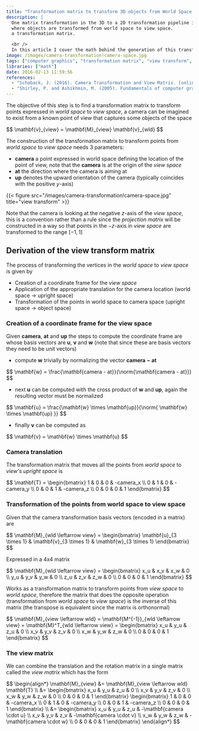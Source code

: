 ```yaml
---
title: "Transformation matrix to transform 3D objects from World Space to View Space (View transform)"
description: |
  One matrix transformation in the 3D to a 2D transformation pipeline is the view transform
  where objects are transformed from world space to view space.
  a transformation matrix.

  <br />
  In this article I cover the math behind the generation of this transformation matrix.
image: /images/camera-transformation!camera-space.jpg
tags: ["computer graphics", "transformation matrix", "view transform", "3d", "2d"]
libraries: ["math"]
date: 2016-02-13 11:59:56
references:
  - "Schaback, J. (2016). Camera Transformation and View Matrix. [online] Schabby.de. [Accessed 7 Mar. 2016]."
  - "Shirley, P. and Ashikhmin, M. (2005). Fundamentals of computer graphics. Wellesley, Mass.: AK Peters."
---
```


The objective of this step is to find a transformation matrix to transform points expressed in *world space* to *view space*, a camera can be imagined to exist from a known point of view that captures some objects of the space

<div>$$
\mathbf{v}_{view} = \mathbf{M}_{view} \mathbf{v}_{wld}
$$</div>

The construction of the transformation matrix to transform points from *world space* to *view space* needs 3 parameters:

- $\mathbf{camera}$ a point expressed in world space defining the location of the point of view, note that the $\mathbf{camera}$ is at the origin of the *view space*
- $\mathbf{at}$ the direction where the camera is aiming at
- $\mathbf{up}$ denotes the upward orientation of the camera (typically coincides with the positive $y$-axis)

{{< figure src="/images/camera-transformation!camera-space.jpg" title="view transform" >}}

<!--
In OpenGL we can use the GLU function `gluLookAt()` to position the camera

```cpp
void gluLookAt(GLdouble xCam, GLdouble yCam, GLdouble zCam,
               GLdouble xAt, GLdouble yAt, GLdouble zAt,
               GLdouble xUp, GLdouble yUp, GLdouble zUp)
```

The default value is

```cpp
gluLookAt(0.0, 0.0, 0.0,
          0.0, 0.0, -100.0,
          0.0, 1.0, 0.0)
```
-->

Note that the camera is looking at the negative $z$-axis of the *view space*, this is a convention rather than a rule since the *projection matrix* will be constructed in a way so that points in the $-z$-axis in *view space* are transformed to the range $[-1,1]$

## Derivation of the view transform matrix

The process of transforming the vertices in the *world space* to *view space* is given by

- Creation of a coordinate frame for the *view space*
- Application of the appropriate translation for the camera location (world space -> upright space)
- Transformation of the points in world space to camera space (upright space -> object space)

### Creation of a coordinate frame for the view space

Given $\mathbf{camera}$, $\mathbf{at}$ and $\mathbf{up}$ the steps to compute the coordinate frame are whose basis vectors are $\mathbf{u}$, $\mathbf{v}$ and $\mathbf{w}$ (note that since these are basis vectors they need to be unit vectors)

- compute $\mathbf{w}$ trivially by normalizing the vector $\mathbf{camera - at}$

<div>$$
\mathbf{w} = \frac{\mathbf{camera - at}}{\norm{\mathbf{camera - at}}}
$$</div>

<span></span>

- next $\mathbf{u}$ can be computed with the cross product of $\mathbf{w}$ and $\mathbf{up}$, again the resulting vector must be normalized

<div>$$
\mathbf{u} = \frac{\mathbf{w} \times \mathbf{up}}{\norm{ \mathbf{w} \times \mathbf{up} }}
$$</div>

<span></span>

- finally $\mathbf{v}$ can be computed as

<div>$$
\mathbf{v} = \mathbf{w} \times \mathbf{u}
$$</div>

### Camera translation

The transformation matrix that moves all the points from *world space* to *view's upright space* is

<div>$$
\mathbf{T} = \begin{bmatrix}
1 & 0 & 0 & -camera_x \\
0 & 1 & 0 & -camera_y \\
0 & 0 & 1 & -camera_z \\
0 & 0 & 0 & 1
\end{bmatrix}
$$</div>

### Transformation of the points from world space to view space

Given that the camera transformation basis vectors (encoded in a matrix) are

<div>$$
\mathbf{M}_{wld \leftarrow view} = \begin{bmatrix}
\mathbf{u}_{3 \times 1} &
\mathbf{v}_{3 \times 1} &
\mathbf{w}_{3 \times 1}
\end{bmatrix}
$$</div>

Expressed in a 4x4 matrix

<div>$$
\mathbf{M}_{wld \leftarrow view} = \begin{bmatrix}
x_u & x_v & x_w & 0 \\
y_u & y_v & y_w & 0 \\
z_u & z_v & z_w & 0 \\
0 & 0 & 0 & 1
\end{bmatrix}
$$</div>

Works as a transformation matrix to transform points from *view space* to *world space*, therefore the matrix that does the opposite operation (transformation from *world space* to *view space*) is the inverse of this matrix (the transpose is equivalent since the matrix is orthonormal)

<div>$$
\mathbf{M}_{view \leftarrow wld} = \mathbf{M^{-1}}_{wld \leftarrow view}  = \mathbf{M}^T_{wld \leftarrow view} = \begin{bmatrix}
x_u & y_u & z_u & 0 \\
x_v & y_v & z_v & 0 \\
x_w & y_w & z_w & 0 \\
0 & 0 & 0 & 1
\end{bmatrix}
$$</div>

### The view matrix

We can combine the translation and the rotation matrix in a single matrix called the *view matrix* which has the form

<div>$$
\begin{align*}
\mathbf{M}_{view} &= \mathbf{M}_{view \leftarrow wld} \mathbf{T}  \\
&= \begin{bmatrix}
x_u & y_u & z_u & 0 \\
x_v & y_v & z_v & 0 \\
x_w & y_w & z_w & 0 \\
0 & 0 & 0 & 1
\end{bmatrix} \begin{bmatrix}
1 & 0 & 0 & -camera_x \\
0 & 1 & 0 & -camera_y \\
0 & 0 & 1 & -camera_z \\
0 & 0 & 0 & 1
\end{bmatrix} \\
&= \begin{bmatrix}
x_u & y_u & z_u & -\mathbf{camera \cdot u} \\
x_v & y_v & z_v & -\mathbf{camera \cdot v} \\
x_w & y_w & z_w & -\mathbf{camera \cdot w} \\
0 & 0 & 0 & 1
\end{bmatrix}
\end{align*}
$$</div>

